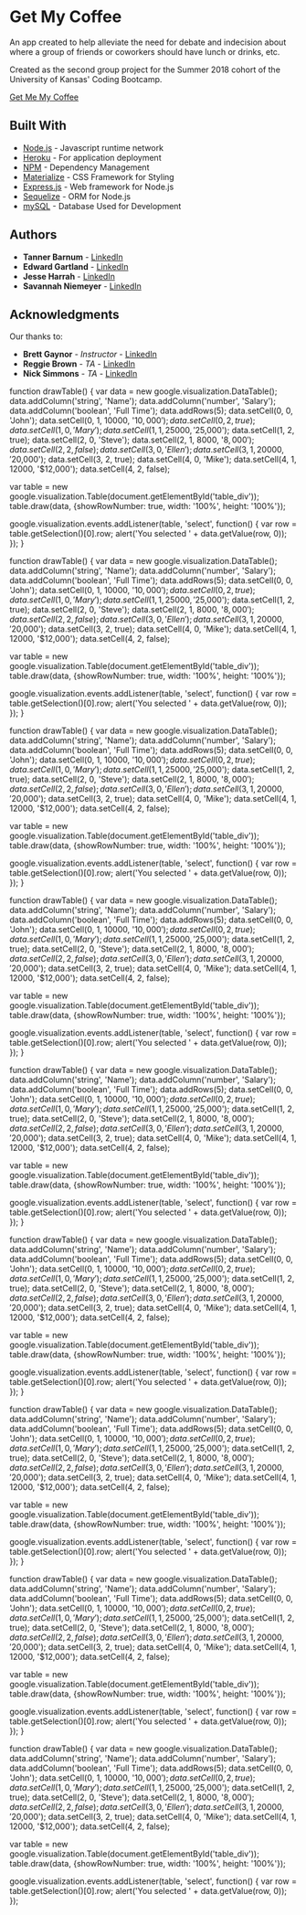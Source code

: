 
# Get My Coffee

An app created to help alleviate the need for debate and indecision about where a group of friends or coworkers should have lunch or drinks, etc.

Created as the second group project for the Summer 2018 cohort of the University of Kansas' Coding Bootcamp.

[Get Me My Coffee](https://getmemycoffee.herokuapp.com/)

## Built With

* [Node.js](https://nodejs.org/en/about/) - Javascript runtime network
* [Heroku](https://www.heroku.com/) - For application deployment
* [NPM](https://www.npmjs.com/) - Dependency Management
* [Materialize](https://materializecss.com/about.html) - CSS Framework for Styling
* [Express.js](https://expressjs.com/) - Web framework for Node.js
* [Sequelize](http://sequelize.readthedocs.io/en/v3/) - ORM for Node.js
* [mySQL](https://www.mysql.com/) - Database Used for Development


## Authors

* **Tanner Barnum** - [LinkedIn](https://www.linkedin.com/in/tanner-barnum-0b9808162/)
* **Edward Gartland** - [LinkedIn](https://www.linkedin.com/in/edward-gartland-839006163/)
* **Jesse Harrah** - [LinkedIn](https://www.linkedin.com/in/jesse-harrah-b6b7b2152/)
* **Savannah Niemeyer** - [LinkedIn](https://www.linkedin.com/in/savannah-niemeyer-20579874/)

## Acknowledgments

Our thanks to:
* **Brett Gaynor** - *Instructor* - [LinkedIn](https://www.linkedin.com/in/brett-gaynor-4022592b/)
* **Reggie Brown** - *TA* - [LinkedIn](https://www.linkedin.com/in/reggie-brown/)
* **Nick Simmons** - *TA* - [LinkedIn](https://www.linkedin.com/in/nick-simmons-ph-d-7b483550/)

function drawTable() {
  var data = new google.visualization.DataTable();
  data.addColumn('string', 'Name');
  data.addColumn('number', 'Salary');
  data.addColumn('boolean', 'Full Time');
  data.addRows(5);
  data.setCell(0, 0, 'John');
  data.setCell(0, 1, 10000, '$10,000');
  data.setCell(0, 2, true);
  data.setCell(1, 0, 'Mary');
  data.setCell(1, 1, 25000, '$25,000');
  data.setCell(1, 2, true);
  data.setCell(2, 0, 'Steve');
  data.setCell(2, 1, 8000, '$8,000');
  data.setCell(2, 2, false);
  data.setCell(3, 0, 'Ellen');
  data.setCell(3, 1, 20000, '$20,000');
  data.setCell(3, 2, true);
  data.setCell(4, 0, 'Mike');
  data.setCell(4, 1, 12000, '$12,000');
  data.setCell(4, 2, false);

  var table = new google.visualization.Table(document.getElementById('table_div'));
  table.draw(data, {showRowNumber: true, width: '100%', height: '100%'});

  google.visualization.events.addListener(table, 'select', function() {
    var row = table.getSelection()[0].row;
    alert('You selected ' + data.getValue(row, 0));
  });
}

function drawTable() {
  var data = new google.visualization.DataTable();
  data.addColumn('string', 'Name');
  data.addColumn('number', 'Salary');
  data.addColumn('boolean', 'Full Time');
  data.addRows(5);
  data.setCell(0, 0, 'John');
  data.setCell(0, 1, 10000, '$10,000');
  data.setCell(0, 2, true);
  data.setCell(1, 0, 'Mary');
  data.setCell(1, 1, 25000, '$25,000');
  data.setCell(1, 2, true);
  data.setCell(2, 0, 'Steve');
  data.setCell(2, 1, 8000, '$8,000');
  data.setCell(2, 2, false);
  data.setCell(3, 0, 'Ellen');
  data.setCell(3, 1, 20000, '$20,000');
  data.setCell(3, 2, true);
  data.setCell(4, 0, 'Mike');
  data.setCell(4, 1, 12000, '$12,000');
  data.setCell(4, 2, false);

  var table = new google.visualization.Table(document.getElementById('table_div'));
  table.draw(data, {showRowNumber: true, width: '100%', height: '100%'});

  google.visualization.events.addListener(table, 'select', function() {
    var row = table.getSelection()[0].row;
    alert('You selected ' + data.getValue(row, 0));
  });
}



function drawTable() {
  var data = new google.visualization.DataTable();
  data.addColumn('string', 'Name');
  data.addColumn('number', 'Salary');
  data.addColumn('boolean', 'Full Time');
  data.addRows(5);
  data.setCell(0, 0, 'John');
  data.setCell(0, 1, 10000, '$10,000');
  data.setCell(0, 2, true);
  data.setCell(1, 0, 'Mary');
  data.setCell(1, 1, 25000, '$25,000');
  data.setCell(1, 2, true);
  data.setCell(2, 0, 'Steve');
  data.setCell(2, 1, 8000, '$8,000');
  data.setCell(2, 2, false);
  data.setCell(3, 0, 'Ellen');
  data.setCell(3, 1, 20000, '$20,000');
  data.setCell(3, 2, true);
  data.setCell(4, 0, 'Mike');
  data.setCell(4, 1, 12000, '$12,000');
  data.setCell(4, 2, false);

  var table = new google.visualization.Table(document.getElementById('table_div'));
  table.draw(data, {showRowNumber: true, width: '100%', height: '100%'});

  google.visualization.events.addListener(table, 'select', function() {
    var row = table.getSelection()[0].row;
    alert('You selected ' + data.getValue(row, 0));
  });
}



function drawTable() {
  var data = new google.visualization.DataTable();
  data.addColumn('string', 'Name');
  data.addColumn('number', 'Salary');
  data.addColumn('boolean', 'Full Time');
  data.addRows(5);
  data.setCell(0, 0, 'John');
  data.setCell(0, 1, 10000, '$10,000');
  data.setCell(0, 2, true);
  data.setCell(1, 0, 'Mary');
  data.setCell(1, 1, 25000, '$25,000');
  data.setCell(1, 2, true);
  data.setCell(2, 0, 'Steve');
  data.setCell(2, 1, 8000, '$8,000');
  data.setCell(2, 2, false);
  data.setCell(3, 0, 'Ellen');
  data.setCell(3, 1, 20000, '$20,000');
  data.setCell(3, 2, true);
  data.setCell(4, 0, 'Mike');
  data.setCell(4, 1, 12000, '$12,000');
  data.setCell(4, 2, false);

  var table = new google.visualization.Table(document.getElementById('table_div'));
  table.draw(data, {showRowNumber: true, width: '100%', height: '100%'});

  google.visualization.events.addListener(table, 'select', function() {
    var row = table.getSelection()[0].row;
    alert('You selected ' + data.getValue(row, 0));
  });
}




function drawTable() {
  var data = new google.visualization.DataTable();
  data.addColumn('string', 'Name');
  data.addColumn('number', 'Salary');
  data.addColumn('boolean', 'Full Time');
  data.addRows(5);
  data.setCell(0, 0, 'John');
  data.setCell(0, 1, 10000, '$10,000');
  data.setCell(0, 2, true);
  data.setCell(1, 0, 'Mary');
  data.setCell(1, 1, 25000, '$25,000');
  data.setCell(1, 2, true);
  data.setCell(2, 0, 'Steve');
  data.setCell(2, 1, 8000, '$8,000');
  data.setCell(2, 2, false);
  data.setCell(3, 0, 'Ellen');
  data.setCell(3, 1, 20000, '$20,000');
  data.setCell(3, 2, true);
  data.setCell(4, 0, 'Mike');
  data.setCell(4, 1, 12000, '$12,000');
  data.setCell(4, 2, false);

  var table = new google.visualization.Table(document.getElementById('table_div'));
  table.draw(data, {showRowNumber: true, width: '100%', height: '100%'});

  google.visualization.events.addListener(table, 'select', function() {
    var row = table.getSelection()[0].row;
    alert('You selected ' + data.getValue(row, 0));
  });
}



function drawTable() {
  var data = new google.visualization.DataTable();
  data.addColumn('string', 'Name');
  data.addColumn('number', 'Salary');
  data.addColumn('boolean', 'Full Time');
  data.addRows(5);
  data.setCell(0, 0, 'John');
  data.setCell(0, 1, 10000, '$10,000');
  data.setCell(0, 2, true);
  data.setCell(1, 0, 'Mary');
  data.setCell(1, 1, 25000, '$25,000');
  data.setCell(1, 2, true);
  data.setCell(2, 0, 'Steve');
  data.setCell(2, 1, 8000, '$8,000');
  data.setCell(2, 2, false);
  data.setCell(3, 0, 'Ellen');
  data.setCell(3, 1, 20000, '$20,000');
  data.setCell(3, 2, true);
  data.setCell(4, 0, 'Mike');
  data.setCell(4, 1, 12000, '$12,000');
  data.setCell(4, 2, false);

  var table = new google.visualization.Table(document.getElementById('table_div'));
  table.draw(data, {showRowNumber: true, width: '100%', height: '100%'});

  google.visualization.events.addListener(table, 'select', function() {
    var row = table.getSelection()[0].row;
    alert('You selected ' + data.getValue(row, 0));
  });
}



function drawTable() {
  var data = new google.visualization.DataTable();
  data.addColumn('string', 'Name');
  data.addColumn('number', 'Salary');
  data.addColumn('boolean', 'Full Time');
  data.addRows(5);
  data.setCell(0, 0, 'John');
  data.setCell(0, 1, 10000, '$10,000');
  data.setCell(0, 2, true);
  data.setCell(1, 0, 'Mary');
  data.setCell(1, 1, 25000, '$25,000');
  data.setCell(1, 2, true);
  data.setCell(2, 0, 'Steve');
  data.setCell(2, 1, 8000, '$8,000');
  data.setCell(2, 2, false);
  data.setCell(3, 0, 'Ellen');
  data.setCell(3, 1, 20000, '$20,000');
  data.setCell(3, 2, true);
  data.setCell(4, 0, 'Mike');
  data.setCell(4, 1, 12000, '$12,000');
  data.setCell(4, 2, false);

  var table = new google.visualization.Table(document.getElementById('table_div'));
  table.draw(data, {showRowNumber: true, width: '100%', height: '100%'});

  google.visualization.events.addListener(table, 'select', function() {
    var row = table.getSelection()[0].row;
    alert('You selected ' + data.getValue(row, 0));
  });
}




function drawTable() {
  var data = new google.visualization.DataTable();
  data.addColumn('string', 'Name');
  data.addColumn('number', 'Salary');
  data.addColumn('boolean', 'Full Time');
  data.addRows(5);
  data.setCell(0, 0, 'John');
  data.setCell(0, 1, 10000, '$10,000');
  data.setCell(0, 2, true);
  data.setCell(1, 0, 'Mary');
  data.setCell(1, 1, 25000, '$25,000');
  data.setCell(1, 2, true);
  data.setCell(2, 0, 'Steve');
  data.setCell(2, 1, 8000, '$8,000');
  data.setCell(2, 2, false);
  data.setCell(3, 0, 'Ellen');
  data.setCell(3, 1, 20000, '$20,000');
  data.setCell(3, 2, true);
  data.setCell(4, 0, 'Mike');
  data.setCell(4, 1, 12000, '$12,000');
  data.setCell(4, 2, false);

  var table = new google.visualization.Table(document.getElementById('table_div'));
  table.draw(data, {showRowNumber: true, width: '100%', height: '100%'});

  google.visualization.events.addListener(table, 'select', function() {
    var row = table.getSelection()[0].row;
    alert('You selected ' + data.getValue(row, 0));
  });
}



function drawTable() {
  var data = new google.visualization.DataTable();
  data.addColumn('string', 'Name');
  data.addColumn('number', 'Salary');
  data.addColumn('boolean', 'Full Time');
  data.addRows(5);
  data.setCell(0, 0, 'John');
  data.setCell(0, 1, 10000, '$10,000');
  data.setCell(0, 2, true);
  data.setCell(1, 0, 'Mary');
  data.setCell(1, 1, 25000, '$25,000');
  data.setCell(1, 2, true);
  data.setCell(2, 0, 'Steve');
  data.setCell(2, 1, 8000, '$8,000');
  data.setCell(2, 2, false);
  data.setCell(3, 0, 'Ellen');
  data.setCell(3, 1, 20000, '$20,000');
  data.setCell(3, 2, true);
  data.setCell(4, 0, 'Mike');
  data.setCell(4, 1, 12000, '$12,000');
  data.setCell(4, 2, false);

  var table = new google.visualization.Table(document.getElementById('table_div'));
  table.draw(data, {showRowNumber: true, width: '100%', height: '100%'});

  google.visualization.events.addListener(table, 'select', function() {
    var row = table.getSelection()[0].row;
    alert('You selected ' + data.getValue(row, 0));
  });
